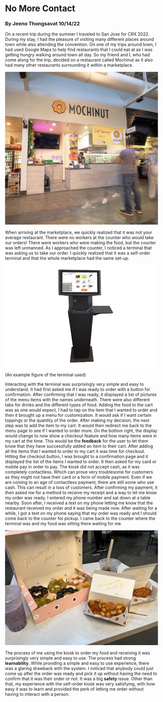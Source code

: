 # No More Contact
### By Jeeno Thongsavat 10/14/22


On a recent trip during the summer I traveled to San Jose for CRX 2022. During my stay, I had the pleasure of visiting many different places around town while also attending the convention. On one of my trips around town, I had used Google Maps to help find restaurants that I could eat at as I was getting hungry walking around town all day. So my friend and I, who had come along for the trip, decided on a restaurant called Mochinut as it also had many other restaurants surrounding it within a marketplace.

![Mochinut](assets/UXJournal1Counter.jpg)

When arriving at the marketplace, we quickly realized that it was not your average restaurant. There were no workers at the counter who would take our orders! There were workers who were making the food, but the counter was left unmanned. As I approached the counter, I noticed a terminal that was asking us to take our order. I quickly realized that it was a self-order terminal and that the whole marketplace had the same set-up.

![Kiosk](assets/UXJournal1Kiosk.jpg)

(An example figure of the terminal used)

Interacting with the terminal was surprisingly very simple and easy to understand. It had first asked me if I was ready to order with a button for confirmation. After confirming that I was ready, it displayed a list of pictures of the menu items with the names underneath. There were also different tabs for drinks and the different types of food. Adding the food to the cart was as one would expect, I had to tap on the item that I wanted to order and then it brought up a menu for customization. It would ask if I want certain toppings or the quantity of the order. After making my decision, the next step was to add the item to my cart. It would then redirect me back to the menu page to see if I wanted to order more. On the bottom right, the display would change to now show a checkout feature and how many items were in my cart at the time. This would be the **feedback** for the user to let them know that they have successfully added an item to their cart. After adding all the items that I wanted to order to my cart it was time for checkout. Hitting the checkout button, I was brought to a confirmation page and it displayed the list of the items I wanted to order. It then asked for my card or mobile pay in order to pay. The kiosk did not accept cash, as it was completely contactless. Which can prove very troublesome for customers as they might not have their card or a form of mobile payment. Even if we are coming to an age of contactless payment, there are still some who use cash. This can result in a loss of customers. After confirming my payment, it then asked me for a method to receive my receipt and a way to let me know my order was ready. I entered my phone number and sat down at a table nearby. Soon after, I received a text on my phone letting me know that the restaurant received my order and it was being made now. After waiting for a while, I got a text on my phone saying that my order was ready and I should come back to the counter for pickup. I came back to the counter where the terminal was and my food was sitting there waiting for me. 

![Food](assets/UXJournal1Food.jpg)

The process of me using the kiosk to order my food and receiving it was surprisingly very simple and easy to use. The process had strong **learnability**. While providing a simple and easy to use experience, there was a glaring drawback with the system. I noticed that anybody could just come up after the order was ready and pick it up without having the need to confirm that it was their order or not. It was a big **safety** issue. Other than that, my experience with the self-order kiosk was very satisfying, with how easy it was to learn and provided the perk of letting me order without having to interact with a person. 
